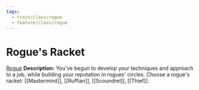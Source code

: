 ```yaml
---
tags:
  - trait/class/rogue
  - feature/class/rogue
---
```

# Rogue's Racket

[Rogue](Rogue.md "Class Trait")
**Description:** You've begun to develop your techniques and approach to a job, while building your reputation in rogues' circles. Choose a rogue's racket: [[Mastermind]], [[Ruffian]], [[Scoundrel]], [[Thief]].
